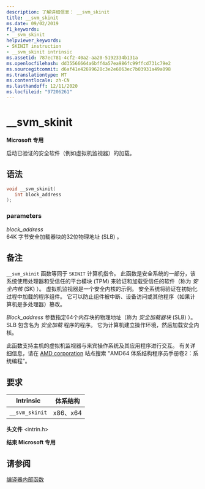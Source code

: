 ```yaml
---
description: 了解详细信息： __svm_skinit
title: __svm_skinit
ms.date: 09/02/2019
f1_keywords:
- __svm_skinit
helpviewer_keywords:
- SKINIT instruction
- __svm_skinit intrinsic
ms.assetid: 787ec781-4cf2-40a2-aa20-5192334b131a
ms.openlocfilehash: dd35566664a6bff4a57ea986fc99ffcd731c79e2
ms.sourcegitcommit: d6af41e42699628c3e2e6063ec7b03931a49a098
ms.translationtype: MT
ms.contentlocale: zh-CN
ms.lasthandoff: 12/11/2020
ms.locfileid: "97206261"
---
```

# <a name="__svm_skinit"></a>__svm_skinit

**Microsoft 专用**

启动已验证的安全软件（例如虚拟机监视器）的加载。

## <a name="syntax"></a>语法

```C
void __svm_skinit(
   int block_address
);
```

### <a name="parameters"></a>parameters

*block_address*\
64K 字节安全加载器块的32位物理地址 (SLB) 。

## <a name="remarks"></a>备注

`__svm_skinit` 函数等同于 `SKINIT` 计算机指令。 此函数是安全系统的一部分，该系统使用处理器和受信任的平台模块 (TPM) 来验证和加载受信任的软件（称为 *安全内核* (SK) ）。 虚拟机监视器是一个安全内核的示例。 安全系统将验证在初始化过程中加载的程序组件。 它可以防止组件被中断、设备访问或其他程序（如果计算机是多处理器）篡改。

*Block_address* 参数指定64个内存块的物理地址（称为 *安全加载器块* (SLB) ）。 SLB 包含名为 *安全加载* 程序的程序。 它为计算机建立操作环境，然后加载安全内核。

此函数支持主机的虚拟机监视器与来宾操作系统及其应用程序进行交互。 有关详细信息，请在 [AMD corporation](https://developer.amd.com/resources/developer-guides-manuals/) 站点搜索 "AMD64 体系结构程序员手册卷2：系统编程"。

## <a name="requirements"></a>要求

|Intrinsic|体系结构|
|---------------|------------------|
|`__svm_skinit`|x86、x64|

**头文件** \<intrin.h>

**结束 Microsoft 专用**

## <a name="see-also"></a>请参阅

[编译器内部函数](../intrinsics/compiler-intrinsics.md)
